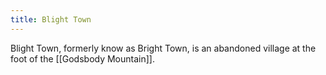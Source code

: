 ```yaml
---
title: Blight Town
---
```


Blight Town, formerly know as Bright Town, is an abandoned village at the foot of the [[Godsbody Mountain]]. 